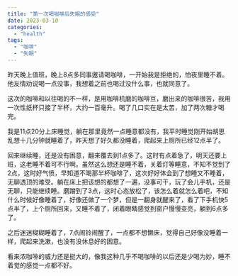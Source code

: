 ```yaml
---
title: "第一次喝咖啡后失眠的感受"
date: 2023-03-10
categories: 
  - "health"
tags: 
  - "咖啡"
  - "失眠"
---
```


昨天晚上值班，晚上8点多同事邀请喝咖啡，一开始我是拒绝的，怕夜里睡不着。他友情劝说喝一点没事，我想着之前也喝过没什么事，也就同意了。

这次的咖啡和以往喝的不一样，是用咖啡机磨的咖啡豆，磨出来的咖啡很苦，我用一次性纸杯只接了半杯，大约一百毫升。喝了几口实在是太苦，加了两次糖才喝完。

我是11点20分上床睡觉，躺在那里竟然一点睡意都没有，我平时睡觉刚开始胡思乱想十几分钟就睡着了，昨天想了好久都没睡着，爬起来上厕所已经12点半了。

回来继续睡，还是没有困意，翻来覆去到1点多了。这时有点着急了，明天还要上班，这老睡不着可不行啊。虽然这么想还是睡不着，关着灯等睡意，不知不觉到了2点，这时好气愤，早知道不喝那半杯咖啡了，这次好好体会到了想睡又不睡着，无聊透顶的难受。躺在床上把该想的都想了一遍，没事可干，玩了会儿手机，还是无聊，只能继续睡。磨蹭到了3点，这时心态放松了，该怎么着就怎么着吧，不知什么时候好像睡着了，好像还做了一个梦，但是一翻身就醒来了，看了下手机快5点半了，上个厕所回来，又睡不着了，闭着眼睛感觉到窗户慢慢变亮，躺到6点多了。

之后迷迷糊糊睡着了，7点闹铃闹醒了，一点都不想懒床，觉得自己好像没睡着一样，爬起来洗漱，也没有没休息好的困意。

看来浓咖啡的威力还是挺大的，像我这种几乎不喝咖啡的以后还是少喝为妙，睡不着觉的感觉一点都不好。
